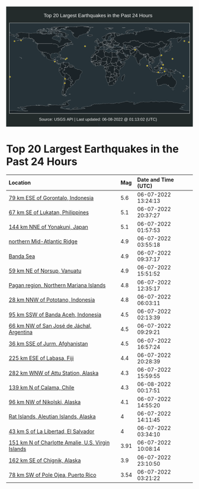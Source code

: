 ![Map](./map.png)

# Top 20 Largest Earthquakes in the Past 24 Hours

| Location | Mag | Date and Time (UTC) |
|:---|:---|:---|
| [79 km ESE of Gorontalo, Indonesia](https://earthquake.usgs.gov/earthquakes/eventpage/us7000hfjt) | 5.6 | 06-07-2022 13:24:13 |
| [67 km SE of Lukatan, Philippines](https://earthquake.usgs.gov/earthquakes/eventpage/us7000hfpp) | 5.1 | 06-07-2022 20:37:27 |
| [144 km NNE of Yonakuni, Japan](https://earthquake.usgs.gov/earthquakes/eventpage/us7000hfhd) | 5.1 | 06-07-2022 01:57:53 |
| [northern Mid-Atlantic Ridge](https://earthquake.usgs.gov/earthquakes/eventpage/us7000hfht) | 4.9 | 06-07-2022 03:55:18 |
| [Banda Sea](https://earthquake.usgs.gov/earthquakes/eventpage/us7000hfiv) | 4.9 | 06-07-2022 09:37:17 |
| [59 km NE of Norsup, Vanuatu](https://earthquake.usgs.gov/earthquakes/eventpage/us7000hfmc) | 4.9 | 06-07-2022 15:51:52 |
| [Pagan region, Northern Mariana Islands](https://earthquake.usgs.gov/earthquakes/eventpage/us7000hfjf) | 4.8 | 06-07-2022 12:35:17 |
| [28 km NNW of Pototano, Indonesia](https://earthquake.usgs.gov/earthquakes/eventpage/us7000hfi9) | 4.8 | 06-07-2022 06:03:11 |
| [95 km SSW of Banda Aceh, Indonesia](https://earthquake.usgs.gov/earthquakes/eventpage/us7000hfhh) | 4.5 | 06-07-2022 02:13:39 |
| [66 km NW of San José de Jáchal, Argentina](https://earthquake.usgs.gov/earthquakes/eventpage/us7000hfiu) | 4.5 | 06-07-2022 09:29:21 |
| [36 km SSE of Jurm, Afghanistan](https://earthquake.usgs.gov/earthquakes/eventpage/us7000hfmx) | 4.5 | 06-07-2022 16:57:24 |
| [225 km ESE of Labasa, Fiji](https://earthquake.usgs.gov/earthquakes/eventpage/us7000hfpk) | 4.4 | 06-07-2022 20:28:39 |
| [282 km WNW of Attu Station, Alaska](https://earthquake.usgs.gov/earthquakes/eventpage/us7000hfmf) | 4.3 | 06-07-2022 15:59:55 |
| [139 km N of Calama, Chile](https://earthquake.usgs.gov/earthquakes/eventpage/us7000hfra) | 4.3 | 06-08-2022 00:17:51 |
| [96 km NW of Nikolski, Alaska](https://earthquake.usgs.gov/earthquakes/eventpage/us7000hfl3) | 4.1 | 06-07-2022 14:55:20 |
| [Rat Islands, Aleutian Islands, Alaska](https://earthquake.usgs.gov/earthquakes/eventpage/us7000hfkt) | 4 | 06-07-2022 14:11:45 |
| [43 km S of La Libertad, El Salvador](https://earthquake.usgs.gov/earthquakes/eventpage/us7000hfhp) | 4 | 06-07-2022 03:34:10 |
| [151 km N of Charlotte Amalie, U.S. Virgin Islands](https://earthquake.usgs.gov/earthquakes/eventpage/pr2022158001) | 3.91 | 06-07-2022 10:08:14 |
| [162 km SE of Chignik, Alaska](https://earthquake.usgs.gov/earthquakes/eventpage/ak02279oo1os) | 3.9 | 06-07-2022 23:10:50 |
| [78 km SW of Pole Ojea, Puerto Rico](https://earthquake.usgs.gov/earthquakes/eventpage/pr2022158000) | 3.54 | 06-07-2022 03:21:22 |
